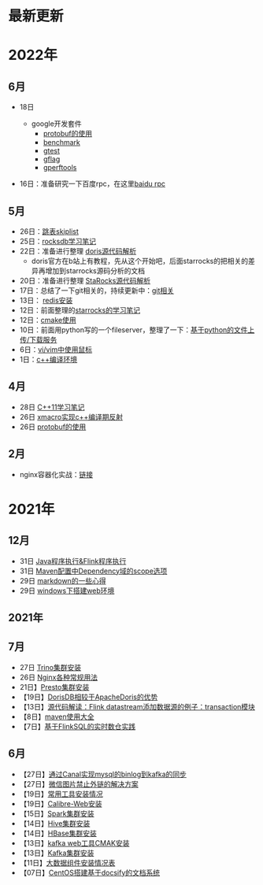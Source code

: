 # 最新更新



# 2022年

## 6月

- 18日
  - google开发套件
    -  [protobuf的使用](/language/util/protobuf.md)
    - [benchmark](/language/util/google-benchmark.md)
    - [gtest](/language/util/google-test.md)
    - [gflag](/language/util/gflag.md)
    - [gperftools](//language/util/gperftools.md)


- 16日：准备研究一下百度rpc，在这里[baidu rpc](/language/util/brpc.md)


## 5月

- 26日：[跳表skiplist](/general/theory/skiplist.md)
- 25日：[rocksdb学习笔记](/bigdata/rocksdb/rocksdb.md)
- 22日：准备进行整理 [doris源代码解析](/bigdata/doris/doris-sourcecode.md)
  - doris官方在b站上有教程，先从这个开始吧，后面starrocks的把相关的差异再增加到starrocks源码分析的文档
- 20日：准备进行整理 [StaRocks源代码解析](/bigdata/doris/starrocks-sourcecode.md)
- 17日：总结了一下git相关的，持续更新中：[git相关](/general/git.md)
- 13日： [redis安装](/bigdata/redis/install.md)
- 12日：前面整理的[starrocks的学习笔记](/bigdata/doris/starrocks-note.md)
- 12日：[cmake使用](/language/cpp/cmake.md)
- 10日：前面用python写的一个fileserver，整理了一下：[基于python的文件上传/下载服务](/language/python/fileserver.md)
- 6日：[vi/vim中使用鼠标](/general/linux/vi-mouse.md)
- 1日：[c++编译环境](/language/cpp/complie-env.md)

## 4月

- 28日 [C++11学习笔记](/language/cpp/cpp11.md)
- 26日 [xmacro实现c++编译期反射](/language/cpp/inner-reflect.md)
- 26日 [protobuf的使用](/language/util/protobuf.md)

## 2月

- nginx容器化实战：[链接](general/k8s/case_nginx.md)

# 2021年

## 12月

- 31日 [Java程序执行&Flink程序执行](/bigdata/flink/flink_run.md)
- 31日 [Maven配置中Dependency域的scope选项](//language/java/maven_dependency_scope.md)
- 29日 [markdown的一些心得](/general/markdown-note.md)
- 29日 [windows下搭建web环境](/general/windows-env-install.md)

## 2021年

## 7月

- 27日 [Trino集群安装](/bigdata/presto/trino_install.md)
- 26日 [Nginx各种常规用法](/general/linux/nginx.md)
- 21日】[Presto集群安装](/bigdata/presto/install.md)
- 【19日】[DorisDB相较于ApacheDoris的优势](/bigdata/doris/apachedoris-vs-dorisdb.md)
- 【13日】[源代码解读：Flink datastream添加数据源的例子：transaction模块](/bigdata/flink/sourcecode/datastream/addsource_transaction.md)
- 【8日】[maven使用大全](/language/java/maven.md)
- 【7日】[基于FlinkSQL的实时数仓实践](/bigdata/flink/case-flinksql-dw.md)

## 6月

- 【27日】[通过Canal实现mysql的binlog到kafka的同步](bigdata/flink/canal-mysql2kafka.md)
- 【27日】[微信图片禁止外链的解决方案](/general/other/wechat_include_pic.md)
- 【19日】[常用工具安装情况](/general/software-map.md)
- 【19日】[Calibre-Web安装](/general/other/calibre.md)
- 【15日】[Spark集群安装](/bigdata/spark/install.md)
- 【14日】[Hive集群安装](/bigdata/hive/install.md)
- 【14日】[HBase集群安装](/bigdata/hbase/install.md)
- 【13日】[kafka web工具CMAK安装](/bigdata/kafka/cmak.md)
- 【13日】[Kafka集群安装](/bigdata/kafka/install.md)
- 【11日】[大数据组件安装情况表](/bigdata/software_map.md)
- 【07日】[CentOS搭建基于docsify的文档系统](/general/other/docsify.md)







